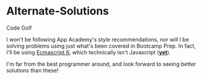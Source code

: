 # Alternate-Solutions
Code Golf

I won't be following App Academy's style recommendations, nor will I be solving problems using just what's been covered in Bootcamp Prep. In fact, I'll be using [Ecmascript 6](http://es6-features.org/#ExpressionBodies), which technically isn't Javascript ([__yet__](https://developer.mozilla.org/en-US/docs/Web/JavaScript/New_in_JavaScript/ECMAScript_6_support_in_Mozilla)).

I'm far from the best programmer around, and look forward to seeing better solutions than these!
